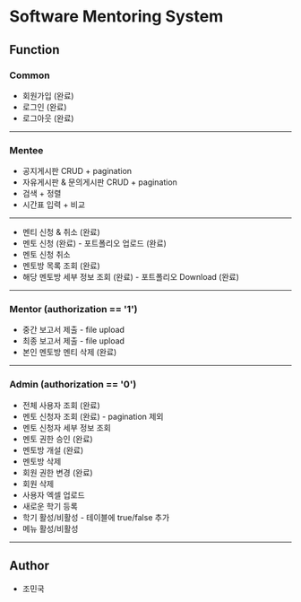 # Software Mentoring System

## Function
### Common

* 회원가입 (완료)
* 로그인 (완료)
* 로그아웃 (완료)

---

### Mentee

* 공지게시판 CRUD + pagination
* 자유게시판 & 문의게시판 CRUD + pagination
* 검색 + 정렬
* 시간표 입력 + 비교

---

* 멘티 신청 & 취소 (완료)
* 멘토 신청 (완료) - 포트폴리오 업로드 (완료)
* 멘토 신청 취소
* 멘토방 목록 조회 (완료)
* 해당 멘토방 세부 정보 조회 (완료) - 포트폴리오 Download (완료)

---

### Mentor (authorization == '1')
* 중간 보고서 제출 - file upload
* 최종 보고서 제출 - file upload
* 본인 멘토방 멘티 삭제 (완료)

---

### Admin (authorization == '0')
* 전체 사용자 조회 (완료)
* 멘토 신청자 조회 (완료) - pagination 제외
* 멘토 신청자 세부 정보 조회
* 멘토 권한 승인 (완료)
* 멘토방 개설 (완료)
* 멘토방 삭제
* 회원 권한 변경 (완료)
* 회원 삭제
* 사용자 엑셀 업로드
* 새로운 학기 등록
* 학기 활성/비활성 - 테이블에 true/false 추가
* 메뉴 활성/비활성

---

## Author
* 조민국